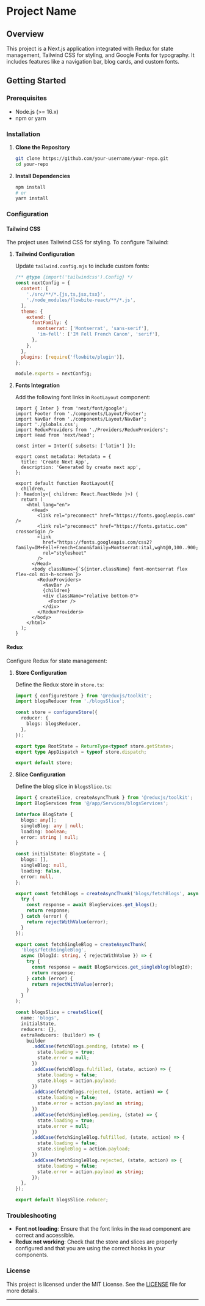 # Project Name

## Overview

This project is a Next.js application integrated with Redux for state management, Tailwind CSS for styling, and Google Fonts for typography. It includes features like a navigation bar, blog cards, and custom fonts.

## Getting Started

### Prerequisites

- Node.js (>= 16.x)
- npm or yarn

### Installation

1. **Clone the Repository**

   ```bash
   git clone https://github.com/your-username/your-repo.git
   cd your-repo
   ```

2. **Install Dependencies**

   ```bash
   npm install
   # or
   yarn install
   ```

### Configuration

#### Tailwind CSS

The project uses Tailwind CSS for styling. To configure Tailwind:

1. **Tailwind Configuration**

   Update `tailwind.config.mjs` to include custom fonts:

   ```js
   /** @type {import('tailwindcss').Config} */
   const nextConfig = {
     content: [
       './src/**/*.{js,ts,jsx,tsx}',
       './node_modules/flowbite-react/**/*.js',
     ],
     theme: {
       extend: {
         fontFamily: {
           montserrat: ['Montserrat', 'sans-serif'],
           'im-fell': ['IM Fell French Canon', 'serif'],
         },
       },
     },
     plugins: [require('flowbite/plugin')],
   };

   module.exports = nextConfig;
   ```

2. **Fonts Integration**

   Add the following font links in `RootLayout` component:

   ```tsx
   import { Inter } from 'next/font/google';
   import Footer from './components/Layout/Footer';
   import NavBar from './components/Layout/NavBar';
   import './globals.css';
   import ReduxProviders from './Providers/ReduxProviders';
   import Head from 'next/head';

   const inter = Inter({ subsets: ['latin'] });

   export const metadata: Metadata = {
     title: 'Create Next App',
     description: 'Generated by create next app',
   };

   export default function RootLayout({
     children,
   }: Readonly<{ children: React.ReactNode }>) {
     return (
       <html lang="en">
         <Head>
           <link rel="preconnect" href="https://fonts.googleapis.com" />
           <link rel="preconnect" href="https://fonts.gstatic.com" crossorigin />
           <link
             href="https://fonts.googleapis.com/css2?family=IM+Fell+French+Canon&family=Montserrat:ital,wght@0,100..900;1,100..900&display=swap"
             rel="stylesheet"
           />
         </Head>
         <body className={`${inter.className} font-montserrat flex flex-col min-h-screen`}>
           <ReduxProviders>
             <NavBar />
             {children}
             <div className="relative bottom-0">
               <Footer />
             </div>
           </ReduxProviders>
         </body>
       </html>
     );
   }
   ```

#### Redux

Configure Redux for state management:

1. **Store Configuration**

   Define the Redux store in `store.ts`:

   ```ts
   import { configureStore } from '@reduxjs/toolkit';
   import blogsReducer from './blogsSlice';

   const store = configureStore({
     reducer: {
       blogs: blogsReducer,
     },
   });

   export type RootState = ReturnType<typeof store.getState>;
   export type AppDispatch = typeof store.dispatch;

   export default store;
   ```

2. **Slice Configuration**

   Define the blog slice in `blogsSlice.ts`:

   ```ts
   import { createSlice, createAsyncThunk } from '@reduxjs/toolkit';
   import BlogServices from '@/app/Services/blogsServices';

   interface BlogState {
     blogs: any[];
     singleBlog: any | null;
     loading: boolean;
     error: string | null;
   }

   const initialState: BlogState = {
     blogs: [],
     singleBlog: null,
     loading: false,
     error: null,
   };

   export const fetchBlogs = createAsyncThunk('blogs/fetchBlogs', async (_, { rejectWithValue }) => {
     try {
       const response = await BlogServices.get_blogs();
       return response;
     } catch (error) {
       return rejectWithValue(error);
     }
   });

   export const fetchSingleBlog = createAsyncThunk(
     'blogs/fetchSingleBlog',
     async (blogId: string, { rejectWithValue }) => {
       try {
         const response = await BlogServices.get_singleblog(blogId);
         return response;
       } catch (error) {
         return rejectWithValue(error);
       }
     }
   );

   const blogsSlice = createSlice({
     name: 'blogs',
     initialState,
     reducers: {},
     extraReducers: (builder) => {
       builder
         .addCase(fetchBlogs.pending, (state) => {
           state.loading = true;
           state.error = null;
         })
         .addCase(fetchBlogs.fulfilled, (state, action) => {
           state.loading = false;
           state.blogs = action.payload;
         })
         .addCase(fetchBlogs.rejected, (state, action) => {
           state.loading = false;
           state.error = action.payload as string;
         })
         .addCase(fetchSingleBlog.pending, (state) => {
           state.loading = true;
           state.error = null;
         })
         .addCase(fetchSingleBlog.fulfilled, (state, action) => {
           state.loading = false;
           state.singleBlog = action.payload;
         })
         .addCase(fetchSingleBlog.rejected, (state, action) => {
           state.loading = false;
           state.error = action.payload as string;
         });
     },
   });

   export default blogsSlice.reducer;
   ```



### Troubleshooting

- **Font not loading**: Ensure that the font links in the `Head` component are correct and accessible.
- **Redux not working**: Check that the store and slices are properly configured and that you are using the correct hooks in your components.

### License

This project is licensed under the MIT License. See the [LICENSE](LICENSE) file for more details.

---
